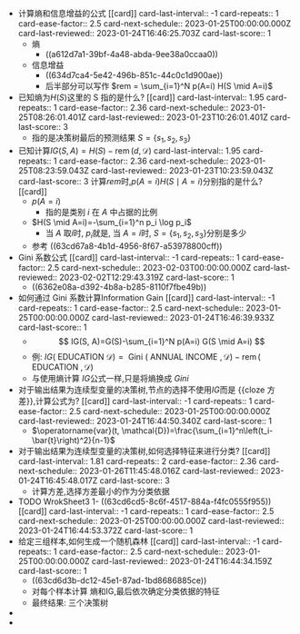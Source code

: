 - 计算熵和信息增益的公式 [[card]]
  card-last-interval:: -1
  card-repeats:: 1
  card-ease-factor:: 2.5
  card-next-schedule:: 2023-01-25T00:00:00.000Z
  card-last-reviewed:: 2023-01-24T16:46:25.703Z
  card-last-score:: 1
	- 熵
		- ((a612d7a1-39bf-4a48-abda-9ee38a0ccaa0))
	- 信息增益
		- ((634d7ca4-5e42-496b-851c-44c0c1d900ae))
		- 后半部分可以写作 $rem = \sum_{i=1}^N p(A=i) H(S \mid A=i)$
- 已知熵为$H(S)$这里的 S 指的是什么? [[card]]
  card-last-interval:: 1.95
  card-repeats:: 1
  card-ease-factor:: 2.36
  card-next-schedule:: 2023-01-25T08:26:01.401Z
  card-last-reviewed:: 2023-01-23T10:26:01.401Z
  card-last-score:: 3
	- 指的是决策树最后的预测结果 $S=\{ s_1,s_2,s_3\}$
- 已知计算$IG(S, A)=H(S)-\operatorname{rem}(d, \mathcal{D})$ 
  card-last-interval:: 1.95
  card-repeats:: 1
  card-ease-factor:: 2.36
  card-next-schedule:: 2023-01-25T08:23:59.043Z
  card-last-reviewed:: 2023-01-23T10:23:59.043Z
  card-last-score:: 3
  计算$rem$时,$p(A=i) H(S \mid A=i)$分别指的是什么? [[card]]
	- $p(A=i)$
		- 指的是类别 $i$ 在 $A$ 中占据的比例
	- $H(S \mid A=i)=-\sum_{i=1}^n p_i \log p_i$
		- 当 $A$ 取$i$时, $p_i$就是, 当 $A=i$时,  $S=\{ s_1,s_2,s_3\}$分别是多少
	- 参考 ((63cd67a8-4b1d-4956-8f67-a53978800cff))
- Gini 系数公式 [[card]]
  card-last-interval:: -1
  card-repeats:: 1
  card-ease-factor:: 2.5
  card-next-schedule:: 2023-02-03T00:00:00.000Z
  card-last-reviewed:: 2023-02-02T12:29:43.319Z
  card-last-score:: 1
	- ((6362e08a-d392-4b8a-b285-8110f7fbe49b))
- 如何通过 Gini 系数计算Information Gain [[card]]
  card-last-interval:: -1
  card-repeats:: 1
  card-ease-factor:: 2.5
  card-next-schedule:: 2023-01-25T00:00:00.000Z
  card-last-reviewed:: 2023-01-24T16:46:39.933Z
  card-last-score:: 1
	- $$
	  IG(S, A)=G(S)-\sum_{i=1}^N p(A=i) G(S \mid A=i)
	  $$
	- 例: $I G(\text { EDUCATION } \mathcal{D})=\text { Gini }(\text { ANNUAL INCOME }, \mathcal{D})-\operatorname{rem}(\text { EDUCATION }, \mathcal{D})$
	- 与使用熵计算 $IG$公式一样,只是将熵换成 $Gini$
- 对于输出结果为连续型变量的决策树,节点的选择不使用$IG$而是 {{cloze 方差}},计算公式为? [[card]]
  card-last-interval:: -1
  card-repeats:: 1
  card-ease-factor:: 2.5
  card-next-schedule:: 2023-01-25T00:00:00.000Z
  card-last-reviewed:: 2023-01-24T16:44:50.340Z
  card-last-score:: 1
	- $\operatorname{var}(t, \mathcal{D})=\frac{\sum_{i=1}^n\left(t_i-\bar{t}\right)^2}{n-1}$
- 对于输出结果为连续型变量的决策树,如何选择特征来进行分类? [[card]]
  card-last-interval:: 1.81
  card-repeats:: 2
  card-ease-factor:: 2.36
  card-next-schedule:: 2023-01-26T11:45:48.016Z
  card-last-reviewed:: 2023-01-24T16:45:48.017Z
  card-last-score:: 3
	- 计算方差,选择方差最小的作为分类依据
- TODO WrokSheet3 1- ((63cd6cd5-8c6f-4517-884a-f4fc0555f955)) [[card]]
  card-last-interval:: -1
  card-repeats:: 1
  card-ease-factor:: 2.5
  card-next-schedule:: 2023-01-25T00:00:00.000Z
  card-last-reviewed:: 2023-01-24T16:44:53.372Z
  card-last-score:: 1
- 给定三组样本,如何生成一个随机森林 [[card]]
  card-last-interval:: -1
  card-repeats:: 1
  card-ease-factor:: 2.5
  card-next-schedule:: 2023-01-25T00:00:00.000Z
  card-last-reviewed:: 2023-01-24T16:44:34.159Z
  card-last-score:: 1
	- ((63cd6d3b-dc12-45e1-87ad-1bd8686885ce))
	- 对每个样本计算 熵和IG,最后依次确定分类依据的特征
	- 最终结果: 三个决策树
-
-